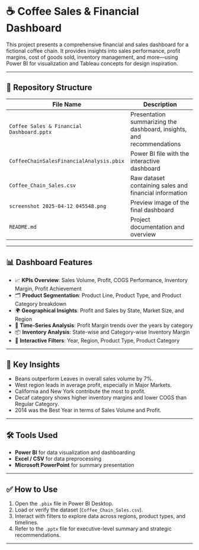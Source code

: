 # ☕ Coffee Sales & Financial Dashboard

This project presents a comprehensive financial and sales dashboard for a fictional coffee chain. It provides insights into sales performance, profit margins, cost of goods sold, inventory management, and more—using Power BI for visualization and Tableau concepts for design inspiration.

---

## 📂 Repository Structure

| File Name                                 | Description |
|------------------------------------------|-------------|
| `Coffee Sales & Financial Dashboard.pptx` | Presentation summarizing the dashboard, insights, and recommendations |
| `CoffeeChainSalesFinancialAnalysis.pbix` | Power BI file with the interactive dashboard |
| `Coffee_Chain_Sales.csv`                 | Raw dataset containing sales and financial information |
| `screenshot 2025-04-12 045548.png`       | Preview image of the final dashboard |
| `README.md`                              | Project documentation and overview |

---

## 📊 Dashboard Features

- 📈 **KPIs Overview**: Sales Volume, Profit, COGS Performance, Inventory Margin, Profit Achievement
- 🗂️ **Product Segmentation**: Product Line, Product Type, and Product Category breakdown
- 🌍 **Geographical Insights**: Profit and Sales by State, Market Size, and Region
- 🧭 **Time-Series Analysis**: Profit Margin trends over the years by category
- 📦 **Inventory Analysis**: State-wise and Category-wise Inventory Margin
- 🧩 **Interactive Filters**: Year, Region, Product Type, Product Category

---

## 📌 Key Insights

- Beans outperform Leaves in overall sales volume by 7%.
- West region leads in average profit, especially in Major Markets.
- California and New York contribute the most to profit.
- Decaf category shows higher inventory margins and lower COGS than Regular Category.
- 2014 was the Best Year in terms of Sales Volume and Profit.

---

## 🛠️ Tools Used

- **Power BI** for data visualization and dashboarding
- **Excel / CSV** for data preprocessing
- **Microsoft PowerPoint** for summary presentation

---

## ✅ How to Use

1. Open the `.pbix` file in Power BI Desktop.
2. Load or verify the dataset (`Coffee_Chain_Sales.csv`).
3. Interact with filters to explore data across regions, product types, and timelines.
4. Refer to the `.pptx` file for executive-level summary and strategic recommendations.

---
